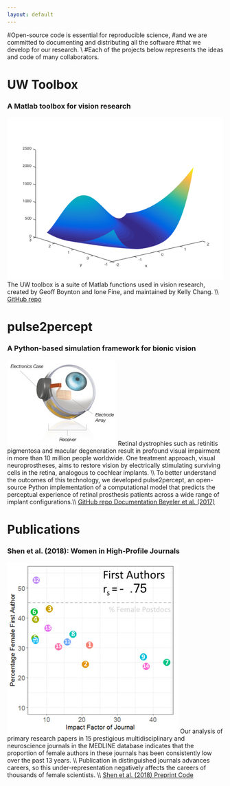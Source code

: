 ```yaml
---
layout: default
---
```


#Open-source code is essential for reproducible science,
#and we are committed to documenting and distributing all the software
#that we develop for our research. \\
#Each of the projects below represents the ideas and code of many collaborators.



# UW Toolbox

### A Matlab toolbox for vision research

<img src="assets/images/uwtoolbox.png" class="project float-left"/>
The UW toolbox is a suite of Matlab functions used in vision research,
created by Geoff Boynton and Ione Fine, 
and maintained by Kelly Chang. \\
<a href="https://github.com/VisCog/UWToolbox" class="button">
  GitHub repo
</a>

<br clear="both"/>



# pulse2percept

### A Python-based simulation framework for bionic vision

<img src="assets/images/retinalimplant.jpg" class="project float-left"/>
Retinal dystrophies such as retinitis pigmentosa and macular degeneration
result in profound visual impairment in more than 10 million people worldwide.
One treatment approach, visual neuroprostheses, aims to restore vision
by electrically stimulating surviving cells in the retina,
analogous to cochlear implants. \\
To better understand the outcomes of this technology, we developed pulse2percept,
an open-source Python implementation of a computational model
that predicts the perceptual experience of retinal prosthesis patients
across a wide range of implant configurations.\\
<a href="https://github.com/uwescience/pulse2percept" class="button">
  GitHub repo
</a>
<a href="http://uwescience.github.io/pulse2percept/" class="button">
  Documentation
</a>
<a href="https://doi.org/10.25080/shinma-7f4c6e7-00c" class="button">
  Beyeler et al. (2017)
</a>

<br clear="both"/>



# Publications

### Shen et al. (2018): Women in High-Profile Journals

<img src="assets/images/womeninscience.jpg" class="project float-left"/>
Our analysis of primary research papers in
15 prestigious multidisciplinary and neuroscience journals
in the MEDLINE database
indicates that the proportion of female authors in these journals
has been consistently low over the past 13 years. \\
Publication in distinguished journals advances careers,
so this under-representation negatively affects the careers
of thousands of female scientists. \\
<a href="https://www.nature.com/articles/d41586-018-02833-1" class="button">
  Shen et al. (2018)
</a>
<a href="https://www.biorxiv.org/content/early/2018/03/08/275362" class="button">
  Preprint
</a>
<a href="https://github.com/VisCog/Women_in_high_profile_journals" class="button">
  Code
</a>

<br clear="both"/>


